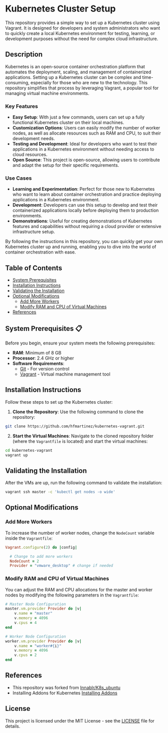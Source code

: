# Kubernetes Cluster Setup

This repository provides a simple way to set up a Kubernetes cluster using Vagrant. It is designed for developers and system administrators who want to quickly create a local Kubernetes environment for testing, learning, or development purposes without the need for complex cloud infrastructure.

## Description

Kubernetes is an open-source container orchestration platform that automates the deployment, scaling, and management of containerized applications. Setting up a Kubernetes cluster can be complex and time-consuming, especially for those who are new to the technology. This repository simplifies that process by leveraging Vagrant, a popular tool for managing virtual machine environments.

### Key Features

- **Easy Setup**: With just a few commands, users can set up a fully functional Kubernetes cluster on their local machines.
- **Customization Options**: Users can easily modify the number of worker nodes, as well as allocate resources such as RAM and CPU, to suit their development needs.
- **Testing and Development**: Ideal for developers who want to test their applications in a Kubernetes environment without needing access to cloud resources.
- **Open Source**: This project is open-source, allowing users to contribute and adapt the setup for their specific requirements.

### Use Cases

- **Learning and Experimentation**: Perfect for those new to Kubernetes who want to learn about container orchestration and practice deploying applications in a Kubernetes environment.
- **Development**: Developers can use this setup to develop and test their containerized applications locally before deploying them to production environments.
- **Demonstrations**: Useful for creating demonstrations of Kubernetes features and capabilities without requiring a cloud provider or extensive infrastructure setup.

By following the instructions in this repository, you can quickly get your own Kubernetes cluster up and running, enabling you to dive into the world of container orchestration with ease.

## Table of Contents

- [System Prerequisites](#system-prerequisites-)
- [Installation Instructions](#installation-instructions)
- [Validating the Installation](#validating-the-installation)
- [Optional Modifications](#optional-modifications)
  - [Add More Workers](#add-more-workers)
  - [Modify RAM and CPU of Virtual Machines](#modify-ram-and-cpu-of-virtual-machines)
- [References](#references)

## System Prerequisites 📋

Before you begin, ensure your system meets the following prerequisites:

- **RAM**: Minimum of 8 GB
- **Processor**: 2.4 GHz or higher
- **Software Requirements**:
  - [Git](https://git-scm.com/downloads) - For version control
  - [Vagrant](https://www.vagrantup.com/downloads.html) - Virtual machine management tool

## Installation Instructions

Follow these steps to set up the Kubernetes cluster:

1. **Clone the Repository**: Use the following command to clone the repository:

```bash
git clone https://github.com/hfmartinez/kubernetes-vagrant.git
```

2. **Start the Virtual Machines**: Navigate to the cloned repository folder (where the `Vagrantfile` is located) and start the virtual machines:

```bash
cd kubernetes-vagrant
vagrant up
```

## Validating the Installation

After the VMs are up, run the following command to validate the installation:

```bash
vagrant ssh master -c 'kubectl get nodes -o wide'
```

## Optional Modifications

### Add More Workers

To increase the number of worker nodes, change the `NodeCount` variable inside the `Vagrantfile`:

```ruby
Vagrant.configure(2) do |config|

  # Change to add more workers
  NodeCount = 2
  Provider = "vmware_desktop" # change if needed
```

### Modify RAM and CPU of Virtual Machines

You can adjust the RAM and CPU allocations for the master and worker nodes by modifying the following parameters in the `Vagrantfile`:

```ruby
# Master Node Configuration
master.vm.provider Provider do |v|
    v.name = "master"
    v.memory = 4096
    v.cpus = 4
end

# Worker Node Configuration
worker.vm.provider Provider do |v|
    v.name = "worker#{i}"
    v.memory = 4096
    v.cpus = 2
end
```

## References

- This repository was forked from [Innablr/K8s_ubuntu](https://github.com/Innablr/k8s_ubuntu)
- Installing Addons for Kubernetes [Installing Addons](https://kubernetes.io/docs/concepts/cluster-administration/addons/)

## License

This project is licensed under the MIT License - see the [LICENSE](LICENSE) file for details.
